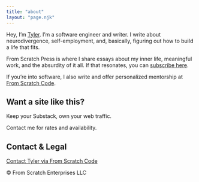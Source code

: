 ```yaml
---
title: "about"
layout: "page.njk"
---
```


Hey, I’m [Tyler](https://tyleragreen.com/). I’m a software engineer and writer. I write about neurodivergence, self-employment, and, basically, figuring out how to build a life that fits.

From Scratch Press is where I share essays about my inner life, meaningful work, and the absurdity of it all. If that resonates, you can [subscribe here](/subscribe/).

If you’re into software, I also write and offer personalized mentorship at [From Scratch Code](https://fromscratchcode.com).

## Want a site like this?

Keep your Substack, own your web traffic.

Contact me for rates and availability.

## Contact & Legal

[Contact Tyler via From Scratch Code](https://fromscratchcode.com/contact/)

&copy; <span id="year"></span> From Scratch Enterprises LLC

<script>
  document.getElementById("year").textContent = new Date().getFullYear();
</script>
